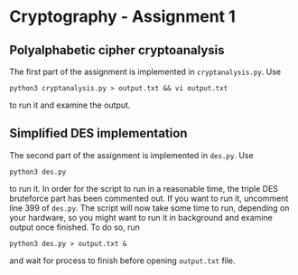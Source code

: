 # Cryptography - Assignment 1

## Polyalphabetic cipher cryptoanalysis

The first part of the assignment is implemented in `cryptanalysis.py`. 
Use 
```
python3 cryptanalysis.py > output.txt && vi output.txt
```
to run it and examine the output.


## Simplified DES implementation

The second part of the assignment is implemented in `des.py`.
Use
```
python3 des.py
```
to run it. In order for the script to run in a reasonable time, the triple DES bruteforce part has been commented out. If you want to run it, uncomment line 399 of `des.py`. The script will now take some time to run, depending on your hardware, so you might want to run it in background and examine output once finished. To do so, run 
```
python3 des.py > output.txt &
```
and wait for process to finish before opening `output.txt` file.